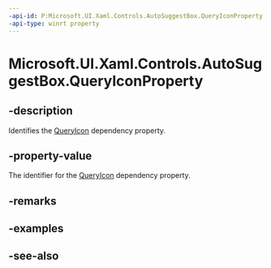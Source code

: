```yaml
---
-api-id: P:Microsoft.UI.Xaml.Controls.AutoSuggestBox.QueryIconProperty
-api-type: winrt property
---
```


<!-- Property syntax
public Windows.UI.Xaml.DependencyProperty QueryIconProperty { get; }
-->

# Microsoft.UI.Xaml.Controls.AutoSuggestBox.QueryIconProperty

## -description
Identifies the [QueryIcon](autosuggestbox_queryicon.md) dependency property.

## -property-value
The identifier for the [QueryIcon](autosuggestbox_queryicon.md) dependency property.

## -remarks

## -examples

## -see-also
